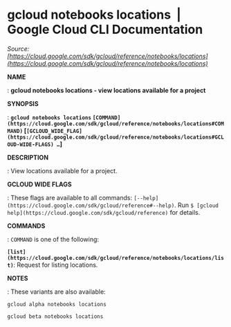 # gcloud notebooks locations  |  Google Cloud CLI Documentation

*Source: [https://cloud.google.com/sdk/gcloud/reference/notebooks/locations](https://cloud.google.com/sdk/gcloud/reference/notebooks/locations)*

**NAME**

: **gcloud notebooks locations - view locations available for a project**

**SYNOPSIS**

: **`gcloud notebooks locations` `[COMMAND](https://cloud.google.com/sdk/gcloud/reference/notebooks/locations#COMMAND)` [`[GCLOUD_WIDE_FLAG](https://cloud.google.com/sdk/gcloud/reference/notebooks/locations#GCLOUD-WIDE-FLAGS) …`]**

**DESCRIPTION**

: View locations available for a project.

**GCLOUD WIDE FLAGS**

: These flags are available to all commands: `[--help](https://cloud.google.com/sdk/gcloud/reference#--help)`.
Run `$ [gcloud help](https://cloud.google.com/sdk/gcloud/reference)` for details.

**COMMANDS**

: ``COMMAND`` is one of the following:

**`[list](https://cloud.google.com/sdk/gcloud/reference/notebooks/locations/list)`**:
Request for listing locations.

**NOTES**

: These variants are also available:

```
gcloud alpha notebooks locations
```

```
gcloud beta notebooks locations
```